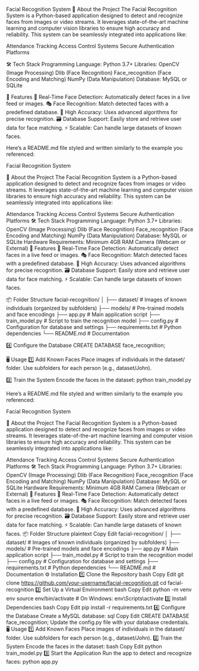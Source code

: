 
Facial Recognition System
🚀 About the Project
The Facial Recognition System is a Python-based application designed to detect and recognize faces from images or video streams. It leverages state-of-the-art machine learning and computer vision libraries to ensure high accuracy and reliability. This system can be seamlessly integrated into applications like:

Attendance Tracking
Access Control Systems
Secure Authentication Platforms

🛠️ Tech Stack
Programming Language: Python 3.7+
Libraries:
OpenCV (Image Processing)
Dlib (Face Recognition)
Face_recognition (Face Encoding and Matching)
NumPy (Data Manipulation)
Database: MySQL or SQLite

🌟 Features
📸 Real-Time Face Detection: Automatically detect faces in a live feed or images.
🎭 Face Recognition: Match detected faces with a predefined database.
🔄 High Accuracy: Uses advanced algorithms for precise recognition.
🗃️ Database Support: Easily store and retrieve user data for face matching.
⚡ Scalable: Can handle large datasets of known faces.


Here’s a README.md file styled and written similarly to the example you referenced:

Facial Recognition System

🚀 About the Project
The Facial Recognition System is a Python-based application designed to detect and recognize faces from images or video streams. It leverages state-of-the-art machine learning and computer vision libraries to ensure high accuracy and reliability. This system can be seamlessly integrated into applications like:

Attendance Tracking
Access Control Systems
Secure Authentication Platforms
🛠️ Tech Stack
Programming Language: Python 3.7+
Libraries:
OpenCV (Image Processing)
Dlib (Face Recognition)
Face_recognition (Face Encoding and Matching)
NumPy (Data Manipulation)
Database: MySQL or SQLite
Hardware Requirements:
Minimum 4GB RAM
Camera (Webcam or External)
🌟 Features
📸 Real-Time Face Detection: Automatically detect faces in a live feed or images.
🎭 Face Recognition: Match detected faces with a predefined database.
🔄 High Accuracy: Uses advanced algorithms for precise recognition.
🗃️ Database Support: Easily store and retrieve user data for face matching.
⚡ Scalable: Can handle large datasets of known faces.


📦 Folder Structure
facial-recognition/
│
├── dataset/               # Images of known individuals (organized by subfolders)
├── models/                # Pre-trained models and face encodings
├── app.py                 # Main application script
├── train_model.py         # Script to train the recognition model
├── config.py              # Configuration for database and settings
├── requirements.txt       # Python dependencies
└── README.md              # Documentation

4️⃣ Configure the Database
CREATE DATABASE face_recognition;

🖥️ Usage
1️⃣ Add Known Faces
Place images of individuals in the dataset/ folder.
Use subfolders for each person (e.g., dataset/John).

2️⃣ Train the System
Encode the faces in the dataset:
python train_model.py

Here’s a README.md file styled and written similarly to the example you referenced:

Facial Recognition System

🚀 About the Project
The Facial Recognition System is a Python-based application designed to detect and recognize faces from images or video streams. It leverages state-of-the-art machine learning and computer vision libraries to ensure high accuracy and reliability. This system can be seamlessly integrated into applications like:

Attendance Tracking
Access Control Systems
Secure Authentication Platforms
🛠️ Tech Stack
Programming Language: Python 3.7+
Libraries:
OpenCV (Image Processing)
Dlib (Face Recognition)
Face_recognition (Face Encoding and Matching)
NumPy (Data Manipulation)
Database: MySQL or SQLite
Hardware Requirements:
Minimum 4GB RAM
Camera (Webcam or External)
🌟 Features
📸 Real-Time Face Detection: Automatically detect faces in a live feed or images.
🎭 Face Recognition: Match detected faces with a predefined database.
🔄 High Accuracy: Uses advanced algorithms for precise recognition.
🗃️ Database Support: Easily store and retrieve user data for face matching.
⚡ Scalable: Can handle large datasets of known faces.
📦 Folder Structure
plaintext
Copy
Edit
facial-recognition/
│
├── dataset/               # Images of known individuals (organized by subfolders)
├── models/                # Pre-trained models and face encodings
├── app.py                 # Main application script
├── train_model.py         # Script to train the recognition model
├── config.py              # Configuration for database and settings
├── requirements.txt       # Python dependencies
└── README.md              # Documentation
⚙️ Installation
1️⃣ Clone the Repository
bash
Copy
Edit
git clone https://github.com/your-username/facial-recognition.git
cd facial-recognition
2️⃣ Set Up a Virtual Environment
bash
Copy
Edit
python -m venv env
source env/bin/activate      # On Windows: env\Scripts\activate
3️⃣ Install Dependencies
bash
Copy
Edit
pip install -r requirements.txt
4️⃣ Configure the Database
Create a MySQL database:
sql
Copy
Edit
CREATE DATABASE face_recognition;
Update the config.py file with your database credentials.
🖥️ Usage
1️⃣ Add Known Faces
Place images of individuals in the dataset/ folder.
Use subfolders for each person (e.g., dataset/John).
2️⃣ Train the System
Encode the faces in the dataset:
bash
Copy
Edit
python train_model.py
3️⃣ Start the Application
Run the app to detect and recognize faces:
python app.py
